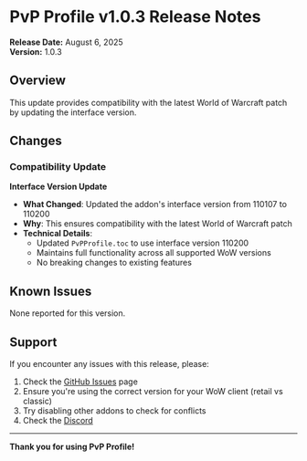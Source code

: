 # PvP Profile v1.0.3 Release Notes

**Release Date:** August 6, 2025  
**Version:** 1.0.3

## Overview

This update provides compatibility with the latest World of Warcraft patch by updating the interface version.

## Changes

### Compatibility Update

**Interface Version Update**
- **What Changed**: Updated the addon's interface version from 110107 to 110200
- **Why**: This ensures compatibility with the latest World of Warcraft patch
- **Technical Details**: 
  - Updated `PvPProfile.toc` to use interface version 110200
  - Maintains full functionality across all supported WoW versions
  - No breaking changes to existing features

## Known Issues

None reported for this version.

## Support

If you encounter any issues with this release, please:
1. Check the [GitHub Issues](https://github.com/Kirom/PvP-Profile/issues) page
2. Ensure you're using the correct version for your WoW client (retail vs classic)
3. Try disabling other addons to check for conflicts
4. Check the [Discord](https://discord.gg/5sMTavfNsE)

---

**Thank you for using PvP Profile!**